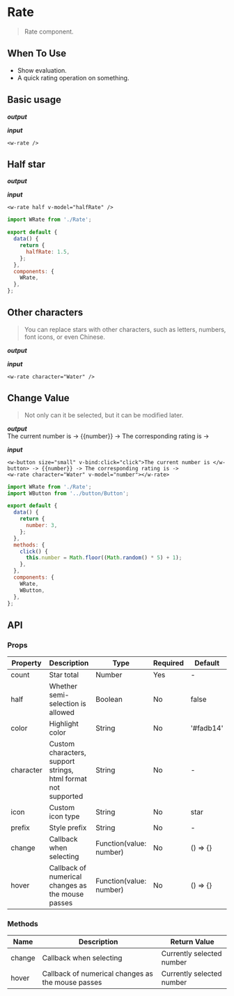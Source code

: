# Rate
> Rate component.

## When To Use

- Show evaluation.
- A quick rating operation on something.

## Basic usage

***output***
<br>
<w-rate />

***input***
``` vue
<w-rate />
```

## Half star

***output***
<br>
<w-rate half v-model="halfRate" />

***input***

``` vue
<w-rate half v-model="halfRate" />
```

``` js
import WRate from './Rate';

export default {
  data() {
    return {
      halfRate: 1.5,
    };
  },
  components: {
    WRate,
  },
};
```

## Other characters
> You can replace stars with other characters, such as letters, numbers, font icons, or even Chinese.

***output***
<br>
<w-rate character="Water" />

***input***

``` vue
<w-rate character="Water" />
```

## Change Value
> Not only can it be selected, but it can be modified later.

***output***
<br>
<w-button size="small" v-bind:click="click">The current number is </w-button> -> {{number}} -> The corresponding rating is ->
<w-rate character="Water" v-model="number"></w-rate>

***input***

``` vue
<w-button size="small" v-bind:click="click">The current number is </w-button> -> {{number}} -> The corresponding rating is ->
<w-rate character="Water" v-model="number"></w-rate>
```

``` js
import WRate from './Rate';
import WButton from '../button/Button';

export default {
  data() {
    return {
      number: 3,
    };
  },
  methods: {
    click() {
      this.number = Math.floor((Math.random() * 5) + 1);
    },
  },
  components: {
    WRate,
    WButton,
  },
};
```

## API

### Props

|Property|Description|Type|Required|Default|
|---|----|---|-------|-----|
|count|Star total|Number|Yes|-|
|half|Whether semi-selection is allowed|Boolean|No|false|
|color|Highlight color|String|No|'#fadb14'|
|character|Custom characters, support strings, html format not supported|String|No|-|
|icon|Custom icon type|String|No|star|
|prefix|Style prefix|String|No|-|
|change|Callback when selecting|Function(value: number)|No|() => {}|
|hover|Callback of numerical changes as the mouse passes|Function(value: number)|No|() => {}|

### Methods

|Name|Description|Return Value|
|-----|---|-----|
|change|Callback when selecting|Currently selected number|
|hover|Callback of numerical changes as the mouse passes|Currently selected number|

<script>
import WRate from '../water/rate/Rate';
import WButton from '../water/button/Button';

export default {
  data() {
    return {
      halfRate: 1.5,
      number: 3,
    };
  },
  methods: {
    click() {
      this.number = Math.floor((Math.random() * 5) + 1);
    },
  },
  components: {
    WRate,
    WButton,
  },
};
</script>
<style lang="scss">
$font-path: '../water/font/';
@import '../water/button/style/button.scss';
@import '../water/icon/style/icon.scss';
@import '../water/rate/style/rate.scss';
</style>
